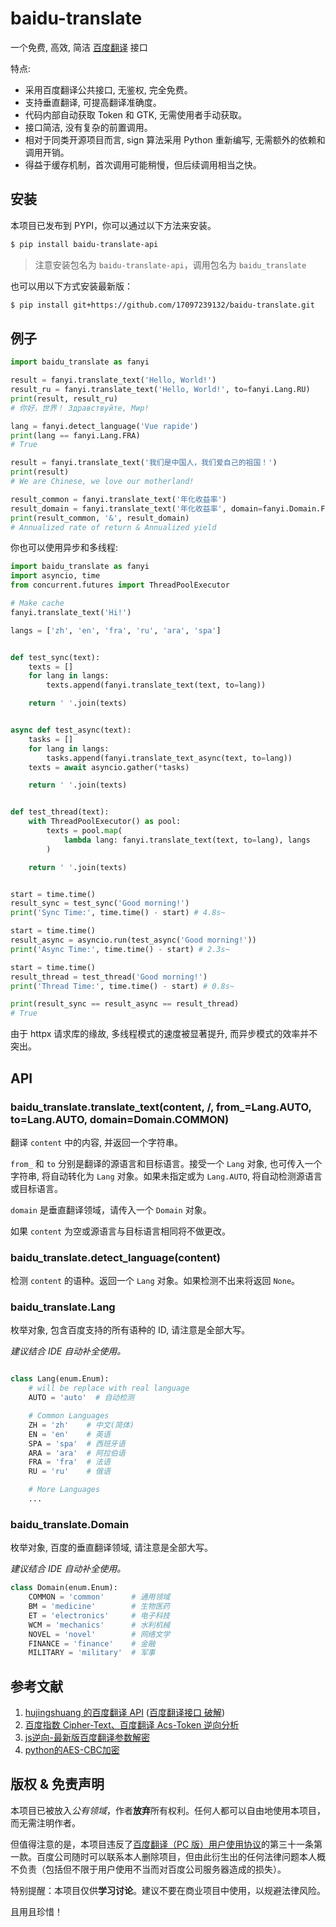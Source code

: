 # baidu-translate

一个免费, 高效, 简洁 [百度翻译](https://fanyi.baidu.com/) 接口

特点:

-   采用百度翻译公共接口, 无鉴权, 完全免费。
-   支持垂直翻译, 可提高翻译准确度。
-   代码内部自动获取 Token 和 GTK, 无需使用者手动获取。
-   接口简洁, 没有复杂的前置调用。
-   相对于同类开源项目而言, sign 算法采用 Python 重新编写, 无需额外的依赖和调用开销。
-   得益于缓存机制，首次调用可能稍慢，但后续调用相当之快。

## 安装

本项目已发布到 PYPI，你可以通过以下方法来安装。

```sh
$ pip install baidu-translate-api
```
> 注意安装包名为 `baidu-translate-api`，调用包名为 `baidu_translate`

也可以用以下方式安装最新版：

```sh
$ pip install git+https://github.com/17097239132/baidu-translate.git
```

## 例子

```python
import baidu_translate as fanyi

result = fanyi.translate_text('Hello, World!')
result_ru = fanyi.translate_text('Hello, World!', to=fanyi.Lang.RU)
print(result, result_ru)
# 你好，世界！ Здравствуйте, Мир!

lang = fanyi.detect_language('Vue rapide')
print(lang == fanyi.Lang.FRA)
# True

result = fanyi.translate_text('我们是中国人，我们爱自己的祖国！')
print(result)
# We are Chinese, we love our motherland!

result_common = fanyi.translate_text('年化收益率')
result_domain = fanyi.translate_text('年化收益率', domain=fanyi.Domain.FINANCE) # 金融
print(result_common, '&', result_domain)
# Annualized rate of return & Annualized yield
```

你也可以使用异步和多线程:

```python
import baidu_translate as fanyi
import asyncio, time
from concurrent.futures import ThreadPoolExecutor

# Make cache
fanyi.translate_text('Hi!')

langs = ['zh', 'en', 'fra', 'ru', 'ara', 'spa']


def test_sync(text):
    texts = []
    for lang in langs:
        texts.append(fanyi.translate_text(text, to=lang))

    return ' '.join(texts)


async def test_async(text):
    tasks = []
    for lang in langs:
        tasks.append(fanyi.translate_text_async(text, to=lang))
    texts = await asyncio.gather(*tasks)

    return ' '.join(texts)


def test_thread(text):
    with ThreadPoolExecutor() as pool:
        texts = pool.map(
            lambda lang: fanyi.translate_text(text, to=lang), langs
        )

    return ' '.join(texts)


start = time.time()
result_sync = test_sync('Good morning!')
print('Sync Time:', time.time() - start) # 4.8s~

start = time.time()
result_async = asyncio.run(test_async('Good morning!'))
print('Async Time:', time.time() - start) # 2.3s~

start = time.time()
result_thread = test_thread('Good morning!')
print('Thread Time:', time.time() - start) # 0.8s~

print(result_sync == result_async == result_thread)
# True
```

由于 httpx 请求库的缘故, 多线程模式的速度被显著提升, 而异步模式的效率并不突出。

## API

### baidu_translate.translate_text(content, /, from_=Lang.AUTO, to=Lang.AUTO, domain=Domain.COMMON)

翻译 `content` 中的内容, 并返回一个字符串。

`from_` 和 `to` 分别是翻译的源语言和目标语言。接受一个 `Lang` 对象, 也可传入一个字符串, 将自动转化为 `Lang` 对象。如果未指定或为 `Lang.AUTO`, 将自动检测源语言或目标语言。

`domain` 是垂直翻译领域，请传入一个 `Domain` 对象。

如果 `content` 为空或源语言与目标语言相同将不做更改。

### baidu_translate.detect_language(content)

检测 `content` 的语种。返回一个 `Lang` 对象。如果检测不出来将返回 `None`。

### baidu_translate.Lang

枚举对象, 包含百度支持的所有语种的 ID, 请注意是全部大写。

*建议结合 IDE 自动补全使用。*

```python

class Lang(enum.Enum):
    # will be replace with real language
    AUTO = 'auto'  # 自动检测

    # Common Languages
    ZH = 'zh'    # 中文(简体)
    EN = 'en'    # 英语
    SPA = 'spa'  # 西班牙语
    ARA = 'ara'  # 阿拉伯语
    FRA = 'fra'  # 法语
    RU = 'ru'    # 俄语

    # More Languages
    ...
```

### baidu_translate.Domain

枚举对象, 百度的垂直翻译领域, 请注意是全部大写。

*建议结合 IDE 自动补全使用。*

```python
class Domain(enum.Enum):
    COMMON = 'common'      # 通用领域
    BM = 'medicine'        # 生物医药
    ET = 'electronics'     # 电子科技
    WCM = 'mechanics'      # 水利机械
    NOVEL = 'novel'        # 网络文学
    FINANCE = 'finance'    # 金融
    MILITARY = 'military'  # 军事
```

## 参考文献

1. [hujingshuang 的百度翻译 API](https://github.com/ZCY01/BaiduTranslate) ([百度翻译接口 破解](https://blog.csdn.net/hujingshuang/article/details/80180294))
2. [百度指数 Cipher-Text、百度翻译 Acs-Token 逆向分析](https://juejin.cn/post/7133151365806686245)
3. [js逆向-最新版百度翻译参数解密](https://blog.csdn.net/weixin_46672080/article/details/126533612)
4. [python的AES-CBC加密](https://zhuanlan.zhihu.com/p/184968023)

## 版权 & 免责声明

本项目已被放入*公有领域*，作者**放弃**所有权利。任何人都可以自由地使用本项目，而无需注明作者。

但值得注意的是，本项目违反了[百度翻译（PC 版）用户使用协议](https://fanyi.baidu.com/static/webpage/agreement.html)的第三十一条第一款。百度公司随时可以联系本人删除项目，但由此衍生出的任何法律问题本人概不负责（包括但不限于用户使用不当而对百度公司服务器造成的损失）。

特别提醒：本项目仅供**学习讨论**。建议不要在商业项目中使用，以规避法律风险。

且用且珍惜！

